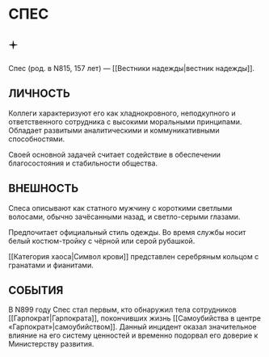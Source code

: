 # СПЕС

## 🟄

Спес (род. в N815, 157 лет) — [[Вестники надежды|вестник надежды]].

## ЛИЧНОСТЬ

Коллеги характеризуют его как хладнокровного, неподкупного и ответственного сотрудника с высокими моральными принципами. Обладает развитыми аналитическими и коммуникативными способностями.

Своей основной задачей считает содействие в обеспечении благосостояния и стабильности общества.

## ВНЕШНОСТЬ

Спеса описывают как статного мужчину с короткими светлыми волосами, обычно зачёсанными назад, и светло-серыми глазами.

Предпочитает официальный стиль одежды. Во время службы носит белый костюм-тройку с чёрной или серой рубашкой.

[[Категория хаоса|Символ крови]] представлен серебряным кольцом с гранатами и фианитами.

## СОБЫТИЯ

В N899 году Спес стал первым, кто обнаружил тела сотрудников [[Гарпократ|Гарпократа]], покончивших жизнь [[Самоубийства в центре «Гарпократ»|самоубийством]]. Данный инцидент оказал значительное влияние на его систему ценностей и временно подорвал его доверие к Министерству развития.
